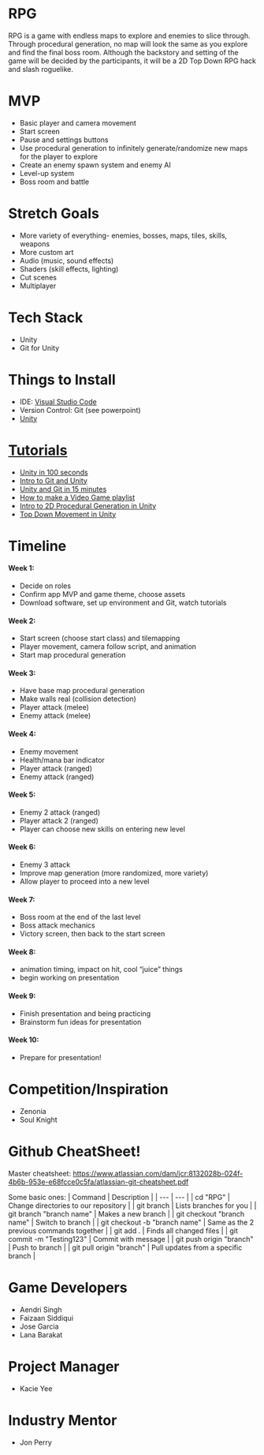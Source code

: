 # RPG

RPG is a game with endless maps to explore and enemies to slice through. Through procedural generation, no map will look the same as you explore and find the final boss room. Although the backstory and setting of the game will be decided by the participants, it will be a 2D Top Down RPG hack and slash roguelike.


# MVP

- Basic player and camera movement
- Start screen
- Pause and settings buttons
- Use procedural generation to infinitely generate/randomize new maps for the player to explore
- Create an enemy spawn system and enemy AI
- Level-up system
- Boss room and battle

# Stretch Goals

- More variety of everything- enemies, bosses, maps, tiles, skills, weapons
- More custom art
- Audio (music, sound effects)
- Shaders (skill effects, lighting)
- Cut scenes
- Multiplayer


# Tech Stack

- Unity
- Git for Unity

# Things to Install

- IDE: <a href = "https://code.visualstudio.com/download"> Visual Studio Code</a>
- Version Control: Git (see powerpoint)
- <a href = "https://unity.com/download"> Unity

# Tutorials
- <a href = "https://youtu.be/iqlH4okiQqg"> Unity in 100 seconds </a>
- <a href = "https://medium.com/@linojon/git-and-unity-getting-started-ad7c42be8324"> Intro to Git and Unity</a>
- <a href = "https://youtu.be/30qiV2YA7gA"> Unity and Git in 15 minutes</a>
- <a href = "https://www.youtube.com/watch?v=j48LtUkZRjU&list=PLPV2KyIb3jR5QFsefuO2RlAgWEz6EvVi6"> How to make a Video Game playlist</a>
- <a href = "https://www.youtube.com/watch?v=-QOCX6SVFsk&list=PLcRSafycjWFenI87z7uZHFv6cUG2Tzu9v&index=1&pp=iAQB"> Intro to 2D Procedural Generation in Unity</a>
- <a href = "https://youtu.be/whzomFgjT50"> Top Down Movement in Unity </a>


# Timeline

#### Week 1: 
- Decide on roles
- Confirm app MVP and game theme, choose assets
- Download software, set up environment and Git, watch tutorials

#### Week 2:
- Start screen (choose start class) and tilemapping
- Player movement, camera follow script, and animation
- Start map procedural generation 

#### Week 3:
- Have base map procedural generation
- Make walls real (collision detection)
- Player attack (melee)
- Enemy attack (melee)

#### Week 4:
- Enemy movement
- Health/mana bar indicator
- Player attack (ranged)
- Enemy attack (ranged)

#### Week 5:
- Enemy 2 attack (ranged)
- Player attack 2 (ranged)
- Player can choose new skills on entering new level

#### Week 6:
- Enemy 3 attack
- Improve map generation (more randomized, more variety)
- Allow player to proceed into a new level

#### Week 7:
- Boss room at the end of the last level
- Boss attack mechanics
- Victory screen, then back to the start screen

#### Week 8:
- animation timing, impact on hit, cool “juice” things
- begin working on presentation

#### Week 9:
- Finish presentation and being practicing
- Brainstorm fun ideas for presentation

#### Week 10:
- Prepare for presentation!

# Competition/Inspiration
- Zenonia
- Soul Knight

# Github CheatSheet!
Master cheatsheet: https://www.atlassian.com/dam/jcr:8132028b-024f-4b6b-953e-e68fcce0c5fa/atlassian-git-cheatsheet.pdf

Some basic ones:
| Command | Description |
| --- | --- |
| cd "RPG" | Change directories to our repository |
| git branch | Lists branches for you |
| git branch "branch name" |  Makes a new branch |
| git checkout "branch name" | Switch to branch |
| git checkout -b "branch name" | Same as the 2 previous commands together |
| git add . | Finds all changed files |
| git commit -m "Testing123" | Commit with message |
| git push origin "branch" | Push to branch |
| git pull origin "branch" | Pull updates from a specific branch | 

# Game Developers
- Aendri Singh
- Faizaan Siddiqui
- Jose Garcia
- Lana Barakat

# Project Manager
- Kacie Yee

# Industry Mentor
- Jon Perry

